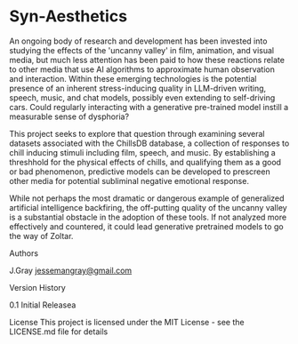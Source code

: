 # Syn-Aesthetics
An ongoing body of research and development has been invested into studying the effects of the 'uncanny valley' in film, animation, and visual media, but much less attention has been paid to how these reactions relate to other media that use AI algorithms to approximate human observation and interaction. Within these emerging technologies is the potential presence of an inherent stress-inducing quality in LLM-driven writing, speech, music, and chat models, possibly even extending to self-driving cars. Could regularly interacting with a generative pre-trained model instill a measurable sense of dysphoria?

This project seeks to explore that question through examining several datasets associated with the ChillsDB database, a collection of responses to chill inducing stimuli including film, speech, and music. By establishing a threshhold for the physical effects of chills, and qualifying them as a good or bad phenomenon, predictive models can be developed to prescreen other media for potential subliminal negative emotional response. 

While not perhaps the most dramatic or dangerous example of generalized artificial intelligence backfiring, the off-putting quality of the uncanny valley is a substantial obstacle in the adoption of these tools. If not analyzed more effectively and countered,  it could lead generative pretrained models to go the way of Zoltar. 



Authors

J.Gray
jessemangray@gmail.com

Version History

0.1
Initial Releasea

License
This project is licensed under the MIT License - see the LICENSE.md file for details




